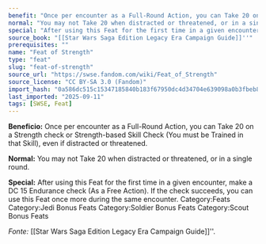 ```yaml
---
benefit: "Once per encounter as a Full-Round Action, you can Take 20 on a Strength check or Strength-based Skill Check (You must be Trained in that Skill), even if distracted or threatened."
normal: "You may not Take 20 when distracted or threatened, or in a single round."
special: "After using this Feat for the first time in a given encounter, make a DC 15 Endurance check (As a Free Action). If the check succeeds, you can use this Feat once more during the same encounter. Category:Feats Category:Jedi Bonus Feats Category:Soldier Bonus Feats Category:Scout Bonus Feats"
source_book: "[[Star Wars Saga Edition Legacy Era Campaign Guide]]''"
prerequisites: ""
name: "Feat of Strength"
type: "feat"
slug: "feat-of-strength"
source_url: "https://swse.fandom.com/wiki/Feat_of_Strength"
source_license: "CC BY-SA 3.0 (Fandom)"
import_hash: "0a586dc515c15347185840b183f67950dc4d34704e639098a0b3fbeb867bb159"
last_imported: "2025-09-11"
tags: [SWSE, Feat]
---
```

**Beneficio:** Once per encounter as a Full-Round Action, you can Take 20 on a Strength check or Strength-based Skill Check (You must be Trained in that Skill), even if distracted or threatened.

**Normal:** You may not Take 20 when distracted or threatened, or in a single round.

**Special:** After using this Feat for the first time in a given encounter, make a DC 15 Endurance check (As a Free Action). If the check succeeds, you can use this Feat once more during the same encounter. Category:Feats Category:Jedi Bonus Feats Category:Soldier Bonus Feats Category:Scout Bonus Feats

*Fonte:* [[Star Wars Saga Edition Legacy Era Campaign Guide]]''.